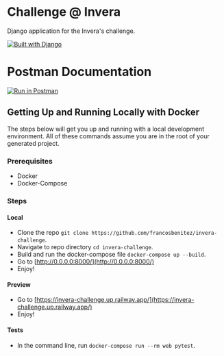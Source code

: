 # Challenge @ Invera

Django application for the Invera's challenge.

[![Built with Django](https://img.shields.io/badge/built%20with%20Django-ff69b4.svg?logo=django&color=black)](/)

# Postman Documentation

[![Run in Postman](https://run.pstmn.io/button.svg)](https://god.gw.postman.com/run-collection/17728852-fe2f566e-8677-4f48-8f0d-2252fb381c27?action=collection%2Ffork&source=rip_markdown&collection-url=entityId%3D17728852-fe2f566e-8677-4f48-8f0d-2252fb381c27%26entityType%3Dcollection%26workspaceId%3De2dd2eb0-609c-4662-aee5-e51c7cbdb4ee)

## Getting Up and Running Locally with Docker

The steps below will get you up and running with a local development environment. All of these commands assume you are in the root of your generated project.

### Prerequisites

- Docker
- Docker-Compose

### Steps

#### Local

- Clone the repo `git clone https://github.com/francosbenitez/invera-challenge`.
- Navigate to repo directory `cd invera-challenge`.
- Build and run the docker-compose file `docker-compose up --build`.
- Go to [http://0.0.0.0:8000/](http://0.0.0.0:8000/)
- Enjoy!

#### Preview

- Go to [https://invera-challenge.up.railway.app/](https://invera-challenge.up.railway.app/)
- Enjoy!

#### Tests

- In the command line, run `docker-compose run --rm web pytest`.
